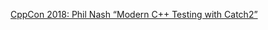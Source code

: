 

[CppCon 2018: Phil Nash “Modern C++ Testing with Catch2”](https://www.youtube.com/watch?v=Ob5_XZrFQH0)